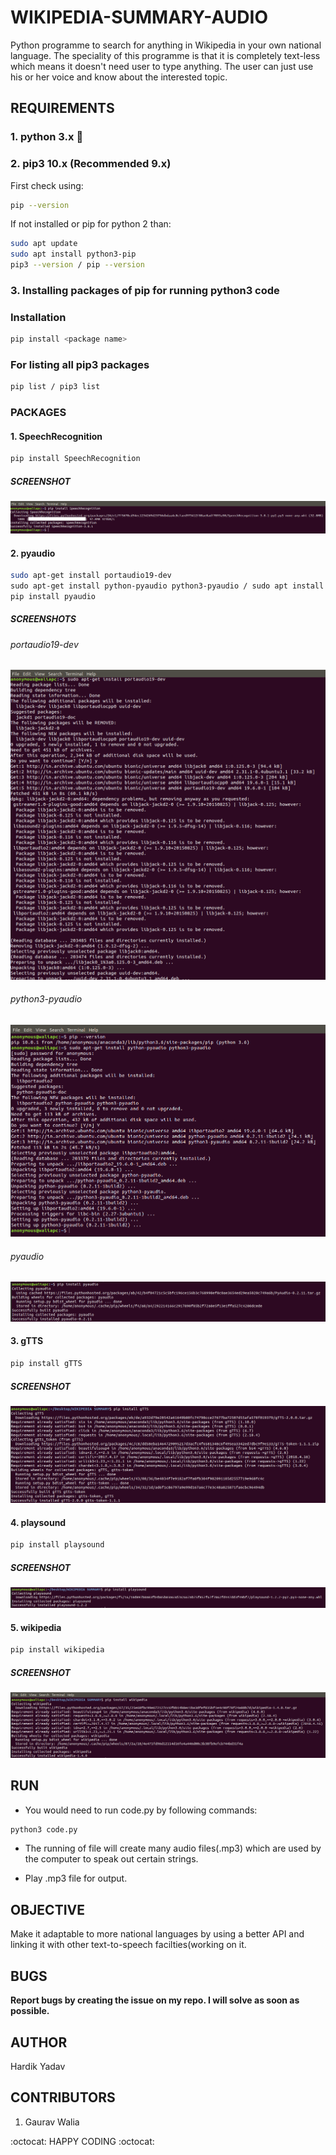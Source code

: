 # WIKIPEDIA-SUMMARY-AUDIO

Python programme to search for anything in Wikipedia in your own national language. The speciality of this programme is that it is completely text-less which means it doesn't need user to type anything. The user can just use his or her voice and know about the interested topic. 

## REQUIREMENTS

### 1. python 3.x :snake:

### 2. pip3 10.x (Recommended 9.x)

First check using:

```bash
pip --version
```

If not installed or pip for python 2 than:

```bash
sudo apt update
sudo apt install python3-pip
pip3 --version / pip --version
```

### 3. Installing packages of pip for running python3 code

### Installation

```bash
pip install <package name>
```

### For listing all pip3 packages

```bash
pip list / pip3 list
```

### PACKAGES

#### 1. SpeechRecognition

```bash
pip install SpeechRecognition
```

##### SCREENSHOT

![SpeechRecognition](images/speech.png)

#### 2. pyaudio

```bash
sudo apt-get install portaudio19-dev
sudo apt-get install python-pyaudio python3-pyaudio / sudo apt install python3-pyaudio
pip install pyaudio
```

##### SCREENSHOTS

###### portaudio19-dev

![portaudio19-dev](images/portaudio.png)

###### python3-pyaudio

![python3-pyaudio](images/pyaudio.png)

###### pyaudio

![pyaudio](images/paudio.png)

#### 3. gTTS

```bash
pip install gTTS
```

##### SCREENSHOT

![gTTS](images/gTTS.png)

#### 4. playsound

```bash
pip install playsound
```

##### SCREENSHOT

![playsound](images/playsound.png)

#### 5. wikipedia

```bash
pip install wikipedia
```

##### SCREENSHOT

![wikipedia](images/wikipedia.png)

## RUN

* You would need to run code.py by following commands:

```python
python3 code.py
```

* The running of file will create many audio files(.mp3) which are used by the computer to speak out certain strings.

* Play .mp3 file for output.  

## OBJECTIVE

Make it adaptable to more national languages by using a better API and linking it with other text-to-speech facilties(working on it.

## BUGS

**Report bugs by creating the issue on my repo. I will solve as soon as possible.**

## AUTHOR

Hardik Yadav

## CONTRIBUTORS

1. Gaurav Walia

:octocat: HAPPY CODING :octocat: